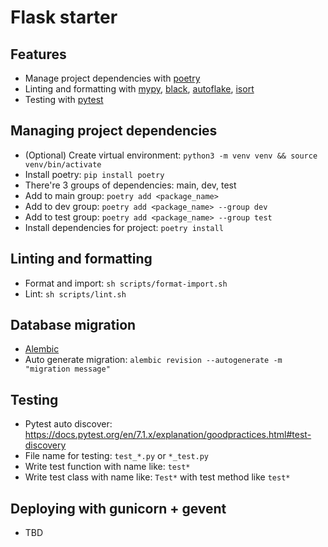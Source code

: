 # Flask starter

## Features
- Manage project dependencies with [poetry](https://python-poetry.org)
- Linting and formatting with [mypy](https://mypy.readthedocs.io/en/stable/), [black](https://github.com/psf/black), [autoflake](https://github.com/PyCQA/autoflake), [isort](https://github.com/PyCQA/isort)
- Testing with [pytest](https://pytest.org)

## Managing project dependencies
- (Optional) Create virtual environment: `python3 -m venv venv && source venv/bin/activate`
- Install poetry: `pip install poetry`
- There're 3 groups of dependencies: main, dev, test
- Add to main group: `poetry add <package_name>`
- Add to dev group: `poetry add <package_name> --group dev`
- Add to test group: `poetry add <package_name> --group test`
- Install dependencies for project: `poetry install`

## Linting and formatting
- Format and import: `sh scripts/format-import.sh`
- Lint: `sh scripts/lint.sh`

## Database migration
- [Alembic](https://alembic.sqlalchemy.org/)
- Auto generate migration: `alembic revision --autogenerate -m "migration message"`

## Testing
- Pytest auto discover: https://docs.pytest.org/en/7.1.x/explanation/goodpractices.html#test-discovery
- File name for testing: `test_*.py` or `*_test.py`
- Write test function with name like: `test*`
- Write test class with name like: `Test*` with test method like `test*`

## Deploying with gunicorn + gevent
- TBD